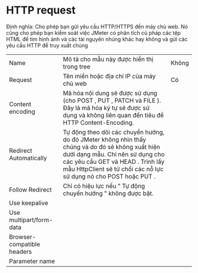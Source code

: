 # HTTP request

Định nghĩa: Cho phép bạn gửi yêu cầu HTTP/HTTPS đến máy chủ web. Nó cũng cho phép bạn kiểm soát việc JMeter có phân tích cú pháp các tệp HTML để tìm hình ảnh và các tài nguyên nhúng khác hay không và gửi các yêu cầu HTTP để truy xuất chúng



|                            |                                                                                                                                                                                                                                              |       |
| -------------------------- | -------------------------------------------------------------------------------------------------------------------------------------------------------------------------------------------------------------------------------------------- | ----- |
| Name                       | Mô tả cho mẫu này được hiển thị trong tree                                                                                                                                                                                                   | Không |
| Request                    | Tên miền hoặc địa chỉ IP của máy chủ web                                                                                                                                                                                                     | Có    |
| Content encoding           | Mã hóa nội dung sẽ được sử dụng (cho POST , PUT , PATCH và FILE ). Đây là mã hóa ký tự sẽ được sử dụng và không liên quan đến tiêu đề HTTP Content-Encoding.                                                                                 |       |
| Redirect Automatically     | Tự động theo dõi các chuyển hướng, do đó JMeter không nhìn thấy chúng và do đó sẽ không xuất hiện dưới dạng mẫu. Chỉ nên sử dụng cho các yêu cầu GET và HEAD . Trình lấy mẫu HttpClient sẽ từ chối các nỗ lực sử dụng nó cho POST hoặc PUT . |       |
| Follow Redirect            | Chỉ có hiệu lực nếu " Tự động chuyển hướng " không được bật.                                                                                                                                                                                 |       |
| Use keepalive              |                                                                                                                                                                                                                                              |       |
| Use multipart/form-data    |                                                                                                                                                                                                                                              |       |
| Browser-compatible headers |                                                                                                                                                                                                                                              |       |
| Parameter name             |                                                                                                                                                                                                                                              |       |

